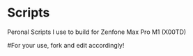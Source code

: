 # Scripts
Peronal Scripts I use to build for Zenfone Max Pro M1 (X00TD)

#For your use, fork and edit accordingly!
